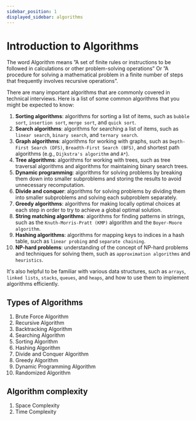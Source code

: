 ```yaml
---
sidebar_position: 1
displayed_sidebar: algorithms
---
```


# Introduction to Algorithms

The word Algorithm means ”A set of finite rules or instructions to be followed in calculations or other problem-solving operations” Or ”A procedure for solving a mathematical problem in a finite number of steps that frequently involves recursive operations”.

There are many important algorithms that are commonly covered in technical interviews. Here is a list of some common algorithms that you might be expected to know:

01. **Sorting algorithms**: algorithms for sorting a list of items, such as `bubble sort`, `insertion sort`, `merge sort`, and `quick sort`.
02. **Search algorithms**: algorithms for searching a list of items, such as `linear search`, `binary search`, and `ternary search`.
03. **Graph algorithms**: algorithms for working with graphs, such as `Depth-First Search (DFS)`, `Breadth-First Search (BFS)`, and shortest path algorithms (e.g., `Dijkstra's algorithm` and `A*`).
04. **Tree algorithms**: algorithms for working with trees, such as tree traversal algorithms and algorithms for maintaining binary search trees.
05. **Dynamic programming**: algorithms for solving problems by breaking them down into smaller subproblems and storing the results to avoid unnecessary recomputation.
06. **Divide and conquer**: algorithms for solving problems by dividing them into smaller subproblems and solving each subproblem separately.
07. **Greedy algorithms**: algorithms for making locally optimal choices at each step in order to try to achieve a global optimal solution.
08. **String matching algorithms**: algorithms for finding patterns in strings, such as the `Knuth-Morris-Pratt (KMP)` algorithm and the `Boyer-Moore algorithm`.
09. **Hashing algorithms**: algorithms for mapping keys to indices in a hash table, such as `linear probing` and `separate chaining`.
10. **NP-hard problems**: understanding of the concept of NP-hard problems and techniques for solving them, such as `approximation algorithms` and `heuristics`.

It's also helpful to be familiar with various data structures, such as `arrays`, `linked lists`, `stacks`, `queues`, and `heaps`, and how to use them to implement algorithms efficiently.

## Types of Algorithms
1. Brute Force Algorithm
2. Recursive Algorithm
3. Backtracking Algorithm
4. Searching Algorithm
5. Sorting Algorithm
6. Hashing Algorithm
7. Divide and Conquer Algorithm
8. Greedy Algorithm
9. Dynamic Programming Algorithm
10. Randomized Algorithm

## Algorithm complexity
1. Space Complexity
2. Time Complexity